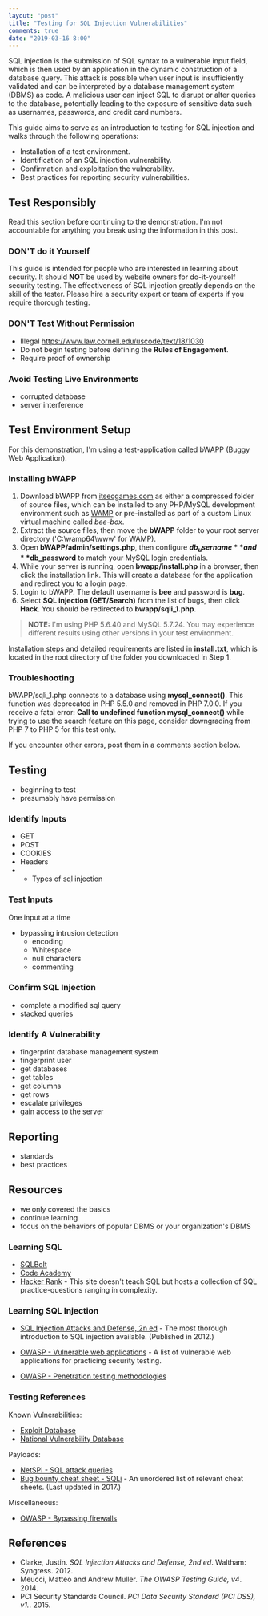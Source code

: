 ```yaml
---
layout: "post"
title: "Testing for SQL Injection Vulnerabilities"
comments: true
date: "2019-03-16 8:00"
---
```


SQL injection is the submission of SQL syntax to a vulnerable input field, which is then used by an application in the dynamic construction of a database query. This attack is possible when user input is insufficiently validated and can be interpreted by a database management system (DBMS) as code. A malicious user can inject SQL to disrupt or alter queries to the database, potentially leading to the exposure of sensitive data such as usernames, passwords, and credit card numbers.

This guide aims to serve as an introduction to testing for SQL injection and walks through the following operations:

- Installation of a test environment.
- Identification of an SQL injection vulnerability.
- Confirmation and exploitation the vulnerability.
- Best practices for reporting security vulnerabilities.

## Test Responsibly

Read this section before continuing to the demonstration. I'm not accountable for anything you break using the information in this post.

### DON'T do it Yourself

This guide is intended for people who are interested in learning about security. It should **NOT** be used by website owners for do-it-yourself security testing. The effectiveness of SQL injection greatly depends on the skill of the tester. Please hire a security expert or team of experts if you require thorough testing.
 
### DON'T Test Without Permission

- Illegal https://www.law.cornell.edu/uscode/text/18/1030
- Do not begin testing before defining the **Rules of Engagement**.
- Require proof of ownership

### Avoid Testing Live Environments

- corrupted database
- server interference

## Test Environment Setup

For this demonstration, I'm using a test-application called bWAPP (Buggy Web Application). 

### Installing bWAPP 

1. Download bWAPP from [itsecgames.com](http://www.itsecgames.com/) as either a compressed folder of source files, which can be installed to any PHP/MySQL development environment such as [WAMP](http://www.wampserver.com/en/) or pre-installed as part of a custom Linux virtual machine called _bee-box_.  
2. Extract the source files, then move the **bWAPP** folder to your root server directory ('C:\wamp64\www' for WAMP).
3. Open **bWAPP/admin/settings.php**, then configure **$db_username** and **$db_password** to match your MySQL login credentials.
4. While your server is running, open **bwapp/install.php** in a browser, then click the installation link. This will create a database for the application and redirect you to a login page.
5. Login to bWAPP. The default username is **bee** and password is **bug**.
6. Select **SQL injection (GET/Search)** from the list of bugs, then click **Hack**. You should be redirected to **bwapp/sqli_1.php**.

> **NOTE:** I'm using PHP 5.6.40 and MySQL 5.7.24. You may experience different results using other versions in your test environment.

Installation steps and detailed requirements are listed in **install.txt**, which is located in the root directory of the folder you downloaded in Step 1.

### Troubleshooting

bWAPP/sqli_1.php connects to a database using **mysql_connect()**. This function was deprecated in PHP 5.5.0 and removed in PHP 7.0.0. If you receive a fatal error: **Call to undefined function mysql_connect()** while trying to use the search feature on this page, consider downgrading from PHP 7 to PHP 5 for this test only.

If you encounter other errors, post them in a comments section below.

## Testing

- beginning to test
- presumably have permission

### Identify Inputs

- GET
- POST
- COOKIES
- Headers
- - Types of sql injection

### Test Inputs

One input at a time

- bypassing intrusion detection
  - encoding
  - Whitespace
  - null characters
  - commenting

### Confirm SQL Injection

- complete a modified sql query
- stacked queries

### Identify A Vulnerability

- fingerprint database management system
- fingerprint user
- get databases
- get tables
- get columns
- get rows
- escalate privileges
- gain access to the server

## Reporting

- standards
- best practices

## Resources

- we only covered the basics
- continue learning
- focus on the behaviors of popular DBMS or your organization's DBMS

### Learning SQL

- [SQLBolt](https://sqlbolt.com/)
- [Code Academy](https://www.codecademy.com/learn/learn-sql)
- [Hacker Rank](https://www.hackerrank.com/domains/sql?filters%5Bstatus%5D%5B%5D=unsolved&badge_type=sql) - This site doesn't teach SQL but hosts a collection of SQL practice-questions ranging in complexity.

### Learning SQL Injection

- [SQL Injection Attacks and Defense, 2n ed](https://www.amazon.com/Injection-Attacks-Defense-Justin-Clarke/dp/1597499633/ref=sr_1_2?keywords=sql+injection+book&qid=1552931384&s=gateway&sr=8-2) - The most thorough introduction to SQL injection available. (Published in 2012.)
  
- [OWASP - Vulnerable web applications](https://www.owasp.org/index.php/OWASP_Vulnerable_Web_Applications_Directory_Project#tab=Main) - A list of vulnerable web applications for practicing security testing.

- [OWASP - Penetration testing methodologies](https://www.owasp.org/index.php/Penetration_testing_methodologies)

### Testing References

Known Vulnerabilities:

- [Exploit Database](https://www.exploit-db.com/)
- [National Vulnerability Database](https://nvd.nist.gov/vuln/search)

Payloads:

- [NetSPI - SQL attack queries](https://sqlwiki.netspi.com/attackQueries/)
- [Bug bounty cheat sheet - SQLi](https://github.com/EdOverflow/bugbounty-cheatsheet/blob/master/cheatsheets/sqli.md) - An unordered list of relevant cheat sheets. (Last updated in 2017.)

Miscellaneous:

- [OWASP - Bypassing firewalls](https://www.owasp.org/index.php/SQL_Injection_Bypassing_WAF)

## References

- Clarke, Justin. _SQL Injection Attacks and Defense, 2nd ed_. Waltham: Syngress. 2012.
- Meucci, Matteo and Andrew Muller. _The OWASP Testing Guide, v4_. 2014.
- PCI Security Standards Council. _PCI Data Security Standard (PCI DSS), v1._. 2015.
